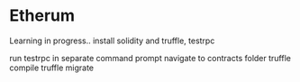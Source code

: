 # Etherum
Learning in progress..
install solidity and truffle, testrpc

run testrpc in separate command prompt
navigate to contracts folder
truffle compile
truffle migrate
